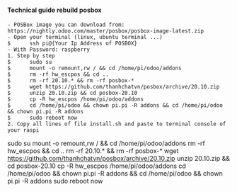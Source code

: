 #### Technical guide rebuild posbox
    - POSBox image you can download from: https://nightly.odoo.com/master/posbox/posbox-image-latest.zip
    - Open your terminal (linux, ubuntu terminal ...)
    $      ssh pi@{Your Ip Address of POSBOX}
    - With Password: raspberry
    1. Step by step
    $      sudo su
    $      mount -o remount,rw / && cd /home/pi/odoo/addons
    $      rm -rf hw_escpos && cd ..
    $      rm -rf 20.10.* && rm -rf posbox-*
    $      wget https://github.com/thanhchatvn/posbox/archive/20.10.zip
    $      unzip 20.10.zip && cd posbox-20.10
    $      cp -R hw_escpos /home/pi/odoo/addons
    $      cd /home/pi/odoo && chown pi.pi -R addons && cd /home/pi/odoo && chown pi.pi -R addons
    $      sudo reboot now
    2. Copy all lines of file install.sh and paste to terminal console of your raspi


sudo su
mount -o remount,rw / && cd /home/pi/odoo/addons
rm -rf hw_escpos && cd ..
rm -rf 20.10.* && rm -rf posbox-*
wget https://github.com/thanhchatvn/posbox/archive/20.10.zip
unzip 20.10.zip && cd posbox-20.10
cp -R hw_escpos /home/pi/odoo/addons
cd /home/pi/odoo && chown pi.pi -R addons && cd /home/pi/odoo && chown pi.pi -R addons
sudo reboot now
